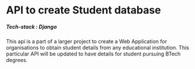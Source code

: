 # API to create Student database

##### Tech-stack : Django


This api is a part of a larger project to create a Web Application for organisations to obtain student details from any educational institution. This particular API will be updated to have details for student pursuing BTech degrees.
